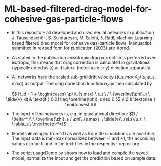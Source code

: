 # ML-based-filtered-drag-model-for-cohesive-gas-particle-flows

* In this repository all developed and used neural networks in publication J. Tausendschön, S. Sundaresan, M. Salehi, S. Radl, Machine Learning-based filtered drag model for cohesive gas-particle flows, Manuscript submitted in revised form for publication (2023) are stored.

* As stated in the publication anisotropic drag correction is preferred over isotropic, this means that drag correction is calculated in gravitational (typically noted as $z$) and lateral (noted as $x$ or $y$) direction separately.

* All networks have the scaled sub-grid drift velocity $(\phi\_{s,max} \ \tilde{v}_d / (u_t \ \phi\_{s,max}))$ as output. The drag correction function $H_d$ is then calculated by

$$
H_d = 1 +
\begin{cases}
    \phi\_{s,max} \ u_t \ / \ (\overline{\phi}_s \ \tilde{v}_d) & \text{if } 0.01 \leq \overline{\phi}_s \leq 0.55 \\
    0  & \text{else } 
\end{cases}
$$

* The input of the networks is, e.g. in gravitational direction: $(1 / \Delta^*_f, \ \overline{\phi}_s / \phi\_{s,max}, \ \tilde{u}\_{sl,z}/u_t, \ \nabla_z \ \overline{p}^\*)$ 

* Models developed from 2D as well as from 3D simulations are available. The input data is min-max normalized between -1 and +1, the according values can be found in the text-files in the respective repository.

* The script usageDemo.py shows how to load and compile the saved model, normalize the input and get the prediction based on sample data.
